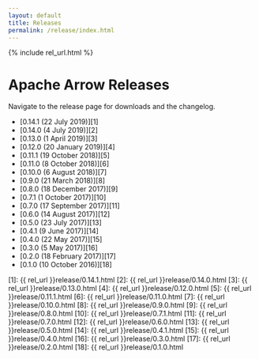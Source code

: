 ```yaml
---
layout: default
title: Releases
permalink: /release/index.html
---
```

<!--
{% comment %}
Licensed to the Apache Software Foundation (ASF) under one or more
contributor license agreements.  See the NOTICE file distributed with
this work for additional information regarding copyright ownership.
The ASF licenses this file to you under the Apache License, Version 2.0
(the "License"); you may not use this file except in compliance with
the License.  You may obtain a copy of the License at

http://www.apache.org/licenses/LICENSE-2.0

Unless required by applicable law or agreed to in writing, software
distributed under the License is distributed on an "AS IS" BASIS,
WITHOUT WARRANTIES OR CONDITIONS OF ANY KIND, either express or implied.
See the License for the specific language governing permissions and
limitations under the License.
{% endcomment %}
-->

{% include rel_url.html %}

# Apache Arrow Releases

Navigate to the release page for downloads and the changelog.

* [0.14.1 (22 July 2019)][1]
* [0.14.0 (4 July 2019)][2]
* [0.13.0 (1 April 2019)][3]
* [0.12.0 (20 January 2019)][4]
* [0.11.1 (19 October 2018)][5]
* [0.11.0 (8 October 2018)][6]
* [0.10.0 (6 August 2018)][7]
* [0.9.0 (21 March 2018)][8]
* [0.8.0 (18 December 2017)][9]
* [0.7.1 (1 October 2017)][10]
* [0.7.0 (17 September 2017)][11]
* [0.6.0 (14 August 2017)][12]
* [0.5.0 (23 July 2017)][13]
* [0.4.1 (9 June 2017)][14]
* [0.4.0 (22 May 2017)][15]
* [0.3.0 (5 May 2017)][16]
* [0.2.0 (18 February 2017)][17]
* [0.1.0 (10 October 2016)][18]

[1]: {{ rel_url }}release/0.14.1.html
[2]: {{ rel_url }}release/0.14.0.html
[3]: {{ rel_url }}release/0.13.0.html
[4]: {{ rel_url }}release/0.12.0.html
[5]: {{ rel_url }}release/0.11.1.html
[6]: {{ rel_url }}release/0.11.0.html
[7]: {{ rel_url }}release/0.10.0.html
[8]: {{ rel_url }}release/0.9.0.html
[9]: {{ rel_url }}release/0.8.0.html
[10]: {{ rel_url }}release/0.7.1.html
[11]: {{ rel_url }}release/0.7.0.html
[12]: {{ rel_url }}release/0.6.0.html
[13]: {{ rel_url }}release/0.5.0.html
[14]: {{ rel_url }}release/0.4.1.html
[15]: {{ rel_url }}release/0.4.0.html
[16]: {{ rel_url }}release/0.3.0.html
[17]: {{ rel_url }}release/0.2.0.html
[18]: {{ rel_url }}release/0.1.0.html
